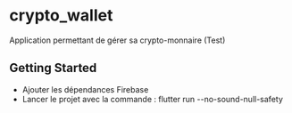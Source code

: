 # crypto_wallet

Application permettant de gérer sa crypto-monnaire (Test)

## Getting Started

- Ajouter les dépendances Firebase
- Lancer le projet avec la commande : flutter run --no-sound-null-safety
